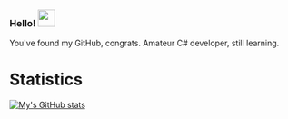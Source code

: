 ### Hello! <img src="https://raw.githubusercontent.com/MartinHeinz/MartinHeinz/master/wave.gif" width="30px">


You've found my GitHub, congrats.
Amateur C# developer, still learning.

# Statistics
[![My's GitHub stats](https://github-readme-stats.vercel.app/api?username=jeffduhdawg&count_private=true&show_icons=true&bg_color=135,87,5,120,52,27,244)](https://github.com/anuraghazra/github-readme-stats)
